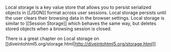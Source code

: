 Local storage is a key value store that allows you to persist serialized objects in [[JSON]] format across user sessions. Local storage persists until the user clears their browsing data in the browser settings. Local storage is similar to [[Session Storage]] which behaves the same way, but deletes stored objects when a browsing session is closed.

There is a great chapter on Local storage on [[diveintohtml5.org/storage.html|http://diveintohtml5.org/storage.html]]